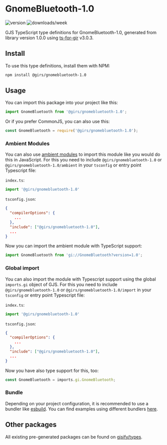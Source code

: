 
# GnomeBluetooth-1.0

![version](https://img.shields.io/npm/v/@girs/gnomebluetooth-1.0)
![downloads/week](https://img.shields.io/npm/dw/@girs/gnomebluetooth-1.0)


GJS TypeScript type definitions for GnomeBluetooth-1.0, generated from library version 1.0.0 using [ts-for-gir](https://github.com/gjsify/ts-for-gir) v3.0.3.


## Install

To use this type definitions, install them with NPM:
```bash
npm install @girs/gnomebluetooth-1.0
```

## Usage

You can import this package into your project like this:
```ts
import GnomeBluetooth from '@girs/gnomebluetooth-1.0';
```

Or if you prefer CommonJS, you can also use this:
```ts
const GnomeBluetooth = require('@girs/gnomebluetooth-1.0');
```

### Ambient Modules

You can also use [ambient modules](https://github.com/gjsify/ts-for-gir/tree/main/packages/cli#ambient-modules) to import this module like you would do this in JavaScript.
For this you need to include `@girs/gnomebluetooth-1.0` or `@girs/gnomebluetooth-1.0/ambient` in your `tsconfig` or entry point Typescript file:

`index.ts`:
```ts
import '@girs/gnomebluetooth-1.0'
```

`tsconfig.json`:
```json
{
  "compilerOptions": {
    ...
  },
  "include": ["@girs/gnomebluetooth-1.0"],
  ...
}
```

Now you can import the ambient module with TypeScript support: 

```ts
import GnomeBluetooth from 'gi://GnomeBluetooth?version=1.0';
```

### Global import

You can also import the module with Typescript support using the global `imports.gi` object of GJS.
For this you need to include `@girs/gnomebluetooth-1.0` or `@girs/gnomebluetooth-1.0/import` in your `tsconfig` or entry point Typescript file:

`index.ts`:
```ts
import '@girs/gnomebluetooth-1.0'
```

`tsconfig.json`:
```json
{
  "compilerOptions": {
    ...
  },
  "include": ["@girs/gnomebluetooth-1.0"],
  ...
}
```

Now you have also type support for this, too:

```ts
const GnomeBluetooth = imports.gi.GnomeBluetooth;
```

### Bundle

Depending on your project configuration, it is recommended to use a bundler like [esbuild](https://esbuild.github.io/). You can find examples using different bundlers [here](https://github.com/gjsify/ts-for-gir/tree/main/examples).

## Other packages

All existing pre-generated packages can be found on [gjsify/types](https://github.com/gjsify/types).

